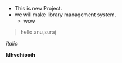 * This is new Project.
* we will make library management system.
  * wow
> hello anu,suraj

*italic*

**klhvehiooih**